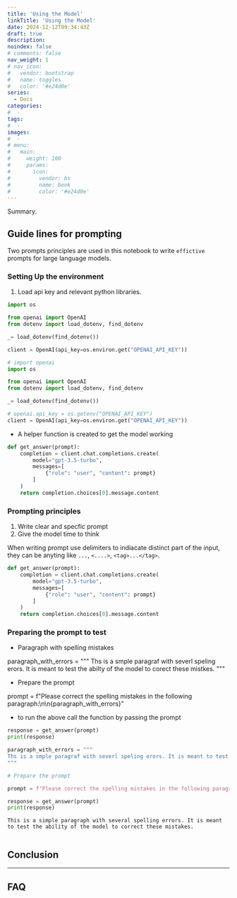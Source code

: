 ```yaml
---
title: 'Using the Model'
linkTitle: 'Using the Model'
date: 2024-12-12T09:34:43Z
draft: true
description:
noindex: false
# comments: false
nav_weight: 1
# nav_icon:
#   vendor: bootstrap
#   name: toggles
#   color: '#e24d0e'
series:
  - Docs
categories:
#  -
tags:
#  -
images:
#  -
# menu:
#   main:
#     weight: 100
#     params:
#       icon:
#         vendor: bs
#         name: book
#         color: '#e24d0e'
---
```


Summary.

<!--More-->

## Guide lines for prompting

Two prompts principles are used in this notebook to write `effictive` prompts for large language models.

### Setting Up the environment

1. Load api key and relevant python libraries.

```python
import os

from openai import OpenAI
from dotenv import load_dotenv, find_dotenv

_= load_dotenv(find_dotenv())

client = OpenAI(api_key=os.environ.get("OPENAI_API_KEY"))
```

```python
# import openai
import os

from openai import OpenAI
from dotenv import load_dotenv, find_dotenv

_= load_dotenv(find_dotenv())

# openai.api_key = os.getenv("OPENAI_API_KEY")
client = OpenAI(api_key=os.environ.get("OPENAI_API_KEY"))
```

- A helper function is created to get the model working

```py
def get_answer(prompt):
    completion = client.chat.completions.create(
        model="gpt-3.5-turbo",
        messages=[
            {"role": "user", "content": prompt}
        ]
    )
    return completion.choices[0].message.content
```

### Prompting principles

1. Write clear and specfic prompt
2. Give the model time to think

When writing prompt use delimiters to indiacate distinct part of the input, they can be anyting like `...`, `<....>`, `<tag>...</tag>`.

```python
def get_answer(prompt):
    completion = client.chat.completions.create(
        model="gpt-3.5-turbo",
        messages=[
            {"role": "user", "content": prompt}
        ]
    )
    return completion.choices[0].message.content
```

### Preparing the prompt to test

- Paragraph with spelling mistakes

paragraph_with_errors = """
Ths is a smple paragraf with severl speling erors. It is meant to test the abilty of the model to corect these mistkes.
"""

- Prepare the prompt

prompt = f"Please correct the spelling mistakes in the following paragraph:\n\n{paragraph_with_errors}"

- to run the above call the function by passing the prompt

```py
response = get_answer(prompt)
print(response)
```

```python
paragraph_with_errors = """
Ths is a smple paragraf with severl speling erors. It is meant to test the abilty of the model to corect these mistkes.
"""

# Prepare the prompt

prompt = f"Please correct the spelling mistakes in the following paragraph:\n\n{paragraph_with_errors}"

response = get_answer(prompt)
print(response)
```

    This is a simple paragraph with several spelling errors. It is meant to test the ability of the model to correct these mistakes.

```python

```

## Conclusion

---

## FAQ
